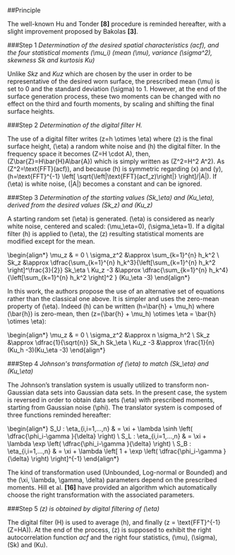 
##Principle

The well-known Hu and Tonder **[8]** procedure is reminded hereafter, with a slight improvement proposed by Bakolas **[3]**.

###Step 1
*Determination of the desired spatial characteristics (acf), and the four statistical moments \(\mu_i\) (mean \(\mu\), variance \(\sigma^2\), skewness Sk and kurtosis Ku)*

Unlike *Skz* and *Kuz* which are chosen by the user in order to be representative of the desired worn surface, the prescribed mean \(\mu\) is set to 0 and the standard deviation \(\sigma\) to 1.
However, at the end of the surface generation process, these two moments can be changed with no effect on the third and fourth moments, by scaling and shifting the final surface heights.

###Step 2
*Determination of the digital filter H.*

The use of a digital filter writes \(z=h \otimes \eta\) where \(z\) is the final surface height, \(\eta\) a random white noise and \(h\) the digital filter.
In the frequency space it becomes \(Z=H \cdot A\), then, \(Z\bar{Z}=H\bar{H}A\bar{A}\) which is simply written as \(Z^2=H^2 A^2\). As \(Z^2=\text{FFT}(acf)\),
and because \(h\) is symmetric regarding \(x\) and \(y\), \(h=\text{FFT}^{-1} \left[ \sqrt{\left|\text{FFT}(acf_z)\right|} \right]/|A|\).
If \(\eta\) is white noise, \(|A|\) becomes a constant and can be ignored.

###Step 3
*Determination of the starting values \(Sk_\eta\) and \(Ku_\eta\), derived from the desired values \(Sk_z\) and \(Ku_z\)*

A starting random set \(\eta\) is generated. \(\eta\) is considered as nearly white noise, centered and scaled: \(\mu_\eta=0\), \(\sigma_\eta=1\).
If a digital filter \(h\) is applied to \(\eta\), the \(z\) resulting statistical moments are modified except for the mean.

\begin{align*}
	\mu_z      &   =    0                                                                                    \\
	\sigma_z^2 &\approx \sum_{k=1}^{n} h_k^2                                                                 \\
	Sk_z       &\approx \dfrac{\sum_{k=1}^{n} h_k^3}{\left[\sum_{k=1}^{n} h_k^2 \right]^\frac{3}{2}} Sk_\eta \\
	Ku_z -3    &\approx \dfrac{\sum_{k=1}^{n} h_k^4}{\left[\sum_{k=1}^{n} h_k^2 \right]^2          } (Ku_\eta -3)
\end{align*}

In this work, the authors propose the use of an alternative set of equations rather than the classical one above.
It is simpler and uses the zero-mean property of  \(\eta\). Indeed  \(h\) can be written \(h=\bar{h} + \mu_h\) where  \(\bar{h}\) is zero-mean,
then \(z=(\bar{h} + \mu_h) \otimes \eta = \bar{h} \otimes \eta\):

\begin{align*}
	\mu_z      &  =  0                                            \\
	\sigma_z^2 &\approx n \sigma_h^2                              \\
	Sk_z       &\approx \dfrac{1}{\sqrt{n}} Sk_h Sk_\eta          \\
	Ku_z -3    &\approx \frac{1}{n}        (Ku_h -3)(Ku_\eta -3)
\end{align*}

###Step 4
*Johnson's transformation of \(\eta\) to match \(Sk_\eta\) and \(Ku_\eta\)*

The Johnson’s translation system is usually utilized to transform non-Gaussian data sets into Gaussian data sets.
In the present case, the system is reversed in order to obtain data sets \(\eta\) with prescribed moments, starting from Gaussian noise \(\phi\).
The translator system is composed of three functions reminded hereafter:

\begin{align*}
	S_U : \eta_{i,i=1,...,n} & = \xi + \lambda           \sinh \left( \dfrac{\phi_i-\gamma }{\delta} \right) \\
	S_L : \eta_{i,i=1,...,n} & = \xi + \lambda            \exp \left( \dfrac{\phi_i-\gamma }{\delta} \right) \\
	S_B : \eta_{i,i=1,...,n} & = \xi + \lambda \left[ 1 + \exp \left( \dfrac{\phi_i-\gamma }{\delta} \right) \right]^{-1}
\end{align*}

The kind of transformation used (Unbounded, Log-normal or Bounded) and the \(\xi, \lambda, \gamma, \delta\) parameters depend on the prescribed moments.
Hill et al. **[16]** have provided an algorithm which automatically choose the right transformation with the associated parameters.

###Step 5
*\(z\) is obtained by digital filtering of \(\eta\)*

The digital filter \(H\) is used to average \(h\), and finally \(z = \text{FFT}^{-1}(Z=HA)\).
At the end of the process, \(z\) is supposed to exhibit the right autocorrelation function *acf* and the right four statistics, \(\mu\), \(\sigma\), \(Sk\) and \(Ku\).














